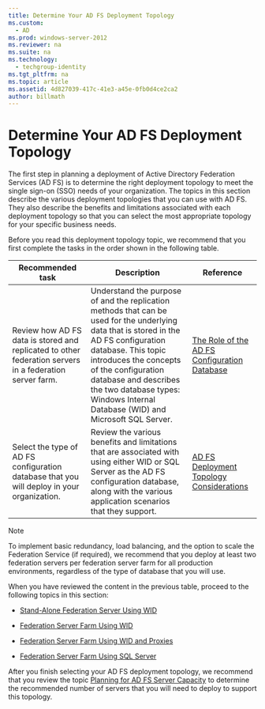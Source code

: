 ```yaml
---
title: Determine Your AD FS Deployment Topology
ms.custom: 
  - AD
ms.prod: windows-server-2012
ms.reviewer: na
ms.suite: na
ms.technology: 
  - techgroup-identity
ms.tgt_pltfrm: na
ms.topic: article
ms.assetid: 4d827039-417c-41e3-a45e-0fb0d4ce2ca2
author: billmath
---
```

# Determine Your AD FS Deployment Topology
The first step in planning a deployment of Active Directory Federation Services \(AD FS\) is to determine the right deployment topology to meet the single sign\-on \(SSO\) needs of your organization. The topics in this section describe the various deployment topologies that you can use with AD FS. They also describe the benefits and limitations associated with each deployment topology so that you can select the most appropriate topology for your specific business needs.  
  
Before you read this deployment topology topic, we recommend that you first complete the tasks in the order shown in the following table.  
  
|Recommended task|Description|Reference|  
|--------------------|---------------|-------------|  
|Review how AD FS data is stored and replicated to other federation servers in a federation server farm.|Understand the purpose of and the replication methods that can be used for the underlying data that is stored in the AD FS configuration database. This topic introduces the concepts of the configuration database and describes the two database types: Windows Internal Database \(WID\) and Microsoft SQL Server.|[The Role of the AD FS Configuration Database](../../../ad-fs/plan/tech-ref/key-concepts/The-Role-of-the-AD-FS-Configuration-Database.md)|  
|Select the type of AD FS configuration database that you will deploy in your organization.|Review the various benefits and limitations that are associated with using either WID or SQL Server as the AD FS configuration database, along with the various application scenarios that they support.|[AD FS Deployment Topology Considerations](../../../ad-fs/plan/WS2012-guide/topology/AD-FS-Deployment-Topology-Considerations.md)|  
  
> [!NOTE]  
> To implement basic redundancy, load balancing, and the option to scale the Federation Service \(if required\), we recommend that you deploy at  least two federation servers per federation server farm for all production environments, regardless of the type of database that you will use.  
  
When you have reviewed the content in the previous table, proceed to the following topics in this section:  
  
-   [Stand-Alone Federation Server Using WID](../../../ad-fs/plan/WS2012-guide/topology/Stand-Alone-Federation-Server-Using-WID.md)  
  
-   [Federation Server Farm Using WID](../../../ad-fs/plan/WS2012-guide/topology/Federation-Server-Farm-Using-WID.md)  
  
-   [Federation Server Farm Using WID and Proxies](../../../ad-fs/plan/WS2012-guide/topology/Federation-Server-Farm-Using-WID-and-Proxies.md)  
  
-   [Federation Server Farm Using SQL Server](../../../ad-fs/plan/WS2012-guide/topology/Federation-Server-Farm-Using-SQL-Server.md)  
  
After you finish selecting your AD FS deployment topology, we recommend that you review the topic [Planning for AD FS Server Capacity](../../../ad-fs/plan/WS2012-guide/Planning-for-AD-FS-Server-Capacity.md) to determine the recommended number of servers that you will need to deploy to support this topology.  
  

